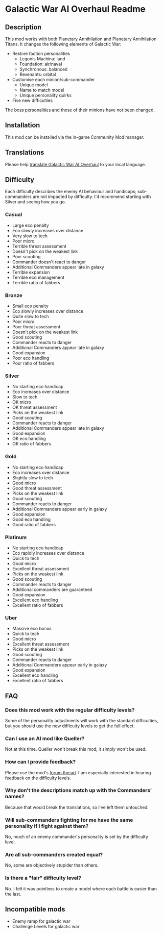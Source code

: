 # Galactic War AI Overhaul Readme

## Description

This mod works with both Planetary Annihilation and Planetary Annihilation Titans. It changes the following elements of Galactic War:

 - Restore faction personalities
   - Legonis Machina: land
   - Foundation: air/naval
   - Synchronous: balanced
   - Revenants: orbital
 - Customise each minion/sub-commander
   - Unique model
   - Name to match model
   - Unique personality quirks
 - Five new difficulties

The boss personalities and those of their minions have not been changed.

## Installation

This mod can be installed via the in-game Community Mod manager.

## Translations

Please help [translate Galactic War AI Overhaul](https://poeditor.com/join/project/GMUUxugX7u) to your local language.

## Difficulty

Each difficulty describes the enemy AI behaviour and handicaps; sub-commanders are not impacted by difficulty. I'd recommend starting with Silver and seeing how you go.

### Casual

 - Large eco penalty
 - Eco slowly increases over distance
 - Very slow to tech
 - Poor micro
 - Terrible threat assessment
 - Doesn't pick on the weakest link
 - Poor scouting
 - Commander doesn't react to danger
 - Additional Commanders appear late in galaxy
 - Terrible expansion
 - Terrible eco management
 - Terrible ratio of fabbers

### Bronze

 - Small eco penalty
 - Eco slowly increases over distance
 - Quite slow to tech
 - Poor micro
 - Poor threat assessment
 - Doesn't pick on the weakest link
 - Good scouting
 - Commander reacts to danger
 - Additional Commanders appear late in galaxy
 - Good expansion
 - Poor eco handling
 - Poor ratio of fabbers

### Silver

 - No starting eco handicap
 - Eco increases over distance
 - Slow to tech
 - OK micro
 - OK threat assessment
 - Picks on the weakest link
 - Good scouting
 - Commander reacts to danger
 - Additional Commanders appear late in galaxy
 - Good expansion
 - OK eco handling
 - OK ratio of fabbers

### Gold

 - No starting eco handicap
 - Eco increases over distance
 - Slightly slow to tech
 - Good micro
 - Good threat assessment
 - Picks on the weakest link
 - Good scouting
 - Commander reacts to danger
 - Additional Commanders appear early in galaxy
 - Good expansion
 - Good eco handling
 - Good ratio of fabbers

### Platinum

 - No starting eco handicap
 - Eco rapidly increases over distance
 - Quick to tech
 - Good micro
 - Excellent threat assessment
 - Picks on the weakest link
 - Good scouting
 - Commander reacts to danger
 - Additional commanders are guaranteed
 - Good expansion
 - Excellent eco handling
 - Excellent ratio of fabbers

### Uber

 - Massive eco bonus
 - Quick to tech
 - Good micro
 - Excellent threat assessment
 - Picks on the weakest link
 - Good scouting
 - Commander reacts to danger
 - Additional Commanders appear early in galaxy
 - Good expansion
 - Excellent eco handling
 - Excellent ratio of fabbers

## FAQ

### Does this mod work with the regular difficulty levels?
Some of the personality adjustments will work with the standard difficulties, but you should use the new difficulty levels to get the full effect.

### Can I use an AI mod like Queller?
Not at this time. Queller won't break this mod, it simply won't be used.

### How can I provide feedback?
Please use the mod's [forum thread](https://forums.planetaryannihilation.com/threads/client-galactic-war-ai-overhaul.72360/). I am especially interested in hearing feedback on the difficulty levels.

### Why don't the descriptions match up with the Commanders' names?
Because that would break the translations, so I've left them untouched.

### Will sub-commanders fighting for me have the same personality if I fight against them?
No, much of an enemy commander's personality is set by the difficulty level.

### Are all sub-commanders created equal?
No, some are objectively stupider than others.

### Is there a "fair" difficulty level?
No. I felt it was pointless to create a model where each battle is easier than the last.

## Incompatible mods
 - Enemy ramp for galactic war
 - Challenge Levels for galactic war